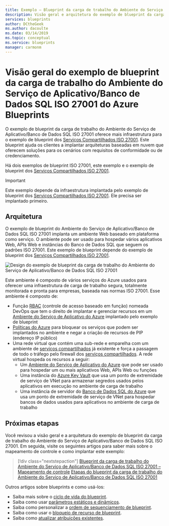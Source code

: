 ```yaml
---
title: Exemplo – Blueprint da carga de trabalho do Ambiente do Serviço de Aplicativo/Banco de Dados SQL ISO 27001 – Visão geral
description: Visão geral e arquitetura do exemplo de blueprint da carga de trabalho do Ambiente do Serviço de Aplicativo/Banco de Dados SQL ISO 27001.
services: blueprints
author: DCtheGeek
ms.author: dacoulte
ms.date: 03/14/2019
ms.topic: conceptual
ms.service: blueprints
manager: carmonm
---
```

# <a name="overview-of-the-azure-blueprints-iso-27001-app-service-environmentsql-database-workload-blueprint-sample"></a>Visão geral do exemplo de blueprint da carga de trabalho do Ambiente do Serviço de Aplicativo/Banco de Dados SQL ISO 27001 do Azure Blueprints

O exemplo de blueprint da carga de trabalho do Ambiente do Serviço de Aplicativo/Banco de Dados SQL ISO 27001 oferece mais infraestrutura para o exemplo de blueprint dos [Serviços Compartilhados ISO 27001](../iso27001-shared/index.md).
Este blueprint ajuda os clientes a implantar arquiteturas baseadas em nuvem que oferecem soluções para os cenários com requisitos de conformidade ou de credenciamento.

Há dois exemplos de blueprint ISO 27001, este exemplo e o exemplo de blueprint dos [Serviços Compartilhados ISO 27001](../iso27001-shared/index.md).

> [!IMPORTANT]
> Este exemplo depende da infraestrutura implantada pelo exemplo de blueprint dos [Serviços Compartilhados ISO 27001](../iso27001-shared/index.md). Ele precisa ser implantado primeiro.

## <a name="architecture"></a>Arquitetura

O exemplo de blueprint do Ambiente do Serviço de Aplicativo/Banco de Dados SQL ISO 27001 implanta um ambiente Web baseado em plataforma como serviço. O ambiente pode ser usado para hospedar vários aplicativos Web, APIs Web e instâncias do Banco de Dados SQL que seguem os padrões ISO 27001. Este exemplo de blueprint depende do exemplo de blueprint dos [Serviços Compartilhados ISO 27001](../iso27001-shared/index.md).

![Design do exemplo de blueprint da carga de trabalho do Ambiente do Serviço de Aplicativo/Banco de Dados SQL ISO 27001](../../media/sample-iso27001-ase-sql-workload/iso27001-ase-sql-workload-blueprint-sample-design.png)

Este ambiente é composto de vários serviços do Azure usados para oferecer uma infraestrutura de carga de trabalho segura, totalmente monitorada e pronta para empresas, baseada nas normas ISO 27001. Esse ambiente é composto de:

- Função [RBAC](../../../../role-based-access-control/overview.md) (controle de acesso baseado em função) nomeada DevOps que tem o direito de implantar e gerenciar recursos em um [Ambiente do Serviço de Aplicativo do Azure](../../../../app-service/environment/intro.md) implantado pelo exemplo de blueprint
- [Políticas do Azure](../../../policy/overview.md) para bloquear os serviços que podem ser implantados no ambiente e negar a criação de recursos de PIP (endereço IP público)
- Uma rede virtual que contém uma sub-rede e emparelha com um ambiente de [serviços compartilhados](../iso27001-shared/index.md) já existente e força a passagem de todo o tráfego pelo firewall dos [serviços compartilhados](../iso27001-shared/index.md). A rede virtual hospeda os recursos a seguir:
  - Um [Ambiente do Serviço de Aplicativo do Azure](../../../../app-service/environment/intro.md) que pode ser usado para hospedar um ou mais aplicativos Web, APIs Web ou funções
  - Uma instância do [Azure Key Vault](../../../../key-vault/key-vault-whatis.md) que usa um ponto de extremidade de serviço de VNet para armazenar segredos usados pelos aplicativos em execução no ambiente de carga de trabalho
  - Uma instância de servidor do [Banco de Dados SQL do Azure](../../../../sql-database/sql-database-technical-overview.md) que usa um ponto de extremidade de serviço de VNet para hospedar bancos de dados usados para aplicativos no ambiente de carga de trabalho

## <a name="next-steps"></a>Próximas etapas

Você revisou a visão geral e a arquitetura do exemplo de blueprint da carga de trabalho do Ambiente do Serviço de Aplicativo/Banco de Dados SQL ISO 27001. Em seguida, visite os seguintes artigos para saber mais sobre o mapeamento de controle e como implantar este exemplo:

> [!div class="nextstepaction"]
> [Blueprint da carga de trabalho do Ambiente do Serviço de Aplicativo/Banco de Dados SQL ISO 27001 – Mapeamento de controle](./control-mapping.md)
> [Etapas do blueprint da carga de trabalho do Ambiente do Serviço de Aplicativo/Banco de Dados SQL ISO 27001](./deploy.md)

Outros artigos sobre blueprints e como usá-los:

- Saiba mais sobre o [ciclo de vida do blueprint](../../concepts/lifecycle.md).
- Saiba como usar [parâmetros estáticos e dinâmicos](../../concepts/parameters.md).
- Saiba como personalizar a [ordem de sequenciamento de blueprint](../../concepts/sequencing-order.md).
- Saiba como usar o [bloqueio de recurso de blueprint](../../concepts/resource-locking.md).
- Saiba como [atualizar atribuições existentes](../../how-to/update-existing-assignments.md).